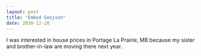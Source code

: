 ```yaml
---
layout: post
title: "Embed Geojson"
date: 2020-12-28
---
```


I was interested in house prices in Portage La Prairie, MB because my sister and brother-in-law are moving there next year.
<script src="https://embed.github.com/view/geojson/CorvusSpatial/CorvusSpatial.github.io/maps_images/portage_la_prairie.geojson" width="100%" height="600"></script>
